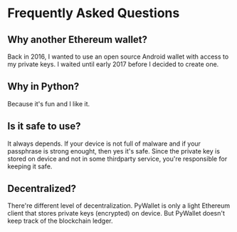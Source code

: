 # Frequently Asked Questions


## Why another Ethereum wallet?
Back in 2016, I wanted to use an open source Android wallet with access to my private keys.
I waited until early 2017 before I decided to create one.

## Why in Python?
Because it's fun and I like it.

## Is it safe to use?
It always depends. If your device is not full of malware and if your passphrase is strong enought, then yes it's safe.
Since the private key is stored on device and not in some thirdparty service, you're responsible for keeping it safe.


## Decentralized?
There're different level of decentralization.
PyWallet is only a light Ethereum client that stores private keys (encrypted) on device.
But PyWallet doesn't keep track of the blockchain ledger.
